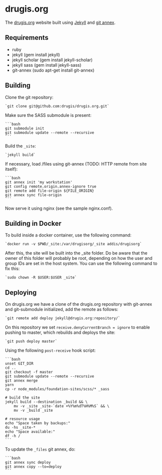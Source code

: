 # drugis.org
The [drugis.org](https://drugis.org/) website built using
[Jekyll](http://jekyllrb.com/) and
[git annex](https://git-annex.branchable.com/).

## Requirements
- ruby
- jekyll (gem install jekyll)
- jekyll scholar (gem install jekyll-scholar)
- jekyll sass (gem install jekyll-sass)
- git-annex (sudo apt-get install git-annex)

## Building
Clone the git repository:

    `git clone git@github.com:drugis/drugis.org.git`

Make sure the SASS submodule is present:

    ```bash
    git submodule init
    git submodule update --remote --recursive
    ```

Build the `_site`:

    `jekyll build`

If necessary, load /files using git-annex (TODO: HTTP remote from site itself):

    ```bash
    git annex init 'my workstation'
    git config remote.origin.annex-ignore true
    git remote add file-origin ${FILE_ORIGIN}
    git annex sync file-origin
    ```

Now serve it using nginx (see the sample nginx.conf).

## Building in Docker
To build inside a docker container, use the following command:

    `docker run -v $PWD/_site:/var/drugisorg/_site addis/drugisorg`

After this, the site will be built into the \_site folder. Do be aware that the owner of this folder will probably be root, depending on how the user and group IDs are set in the host system. You can use the following command to fix this:

    `sudo chown -R $USER:$USER _site`

## Deploying
On drugis.org we have a clone of the drugis.org repository with git-annex and
git-submodule initialized, add the remote as follows:

    `git remote add deploy jekyll@drugis.org:repository/`

On this repository we set `receive.denyCurrentBranch = ignore` to enable
pushing to master, which rebuilds and deploys the site:

    `git push deploy master`

Using the following `post-receive` hook script:

    ```bash
    unset GIT_DIR
    cd ..
    git checkout -f master
    git submodule update --remote --recursive
    git annex merge
    yarn
    cp -r node_modules/foundation-sites/scss/* _sass

    # build the site
    jekyll build --destination _build && \
        mv -v _site _site-`date +%Y%m%dT%H%M%S` && \
        mv -v _build _site

    # resource usage
    echo "Space taken by backups:"
    du -hs _site-*
    echo "Space available:"
    df -h /
    ```

To update the `_files` git annex, do:

    ```bash
    git annex sync deploy
    git annex copy --to=deploy
    ```